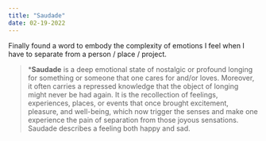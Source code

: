 ```yaml
---
title: "Saudade"
date: 02-19-2022
---
```


Finally found a word to embody the complexity of emotions I feel when I have to separate from a person / place / project. 
 
 > ***Saudade** is a deep emotional state of nostalgic or profound longing for something or someone that one cares for and/or loves. Moreover, it often carries a repressed knowledge that the object of longing might never be had again. It is the recollection of feelings, experiences, places, or events that once brought excitement, pleasure, and well-being, which now trigger the senses and make one experience the pain of separation from those joyous sensations. Saudade describes a feeling both happy and sad.